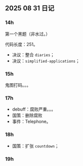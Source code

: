 ## 2025 08 31 日记

### $14\text{h}$

第一个黑题（非水过。）

代码长度：$251$。

- 决议：整合 `diaries`；
- 决议：`simplified-applications`；

### $15\text{h}$

鬼图打码。。。

### $17\text{h}$

- debuff：腐败严重。。。
- 国策：删除腐败
- 事件：Telephone。

### $18\text{h}$

- 国策：扩张 `countdown`；

### $19\text{h}$

